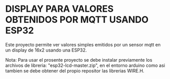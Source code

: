 # DISPLAY PARA VALORES OBTENIDOS POR MQTT USANDO ESP32

Este proyecto permite ver valores simples emitidos por un sensor mqtt en un display de 16x2 usando una ESP32. 

Nota: Para usar el prosente proyecto se debe instalar previamente los archivos de libreria: "esp32-lcd-master.zip", en el entorno arduino como asi tambien se debe obtener del propio repositor las librerias WIRE.H.



